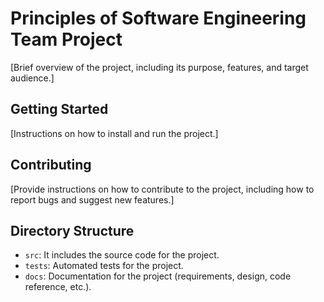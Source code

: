# Principles of Software Engineering Team Project
[Brief overview of the project, including its purpose, features, and target audience.]

## Getting Started
[Instructions on how to install and run the project.]

## Contributing
[Provide instructions on how to contribute to the project, including how to report bugs and suggest new features.]

## Directory Structure
* `src`: It includes the source code for the project.
* `tests`: Automated tests for the project.
* `docs`: Documentation for the project (requirements, design, code reference, etc.).